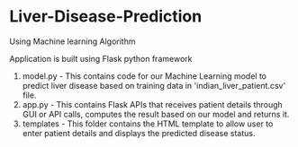 # Liver-Disease-Prediction
Using Machine learning Algorithm

Application is built using Flask python framework

1. model.py - This contains code for our Machine Learning model to predict liver disease based on training data in 'indian_liver_patient.csv' file.
2. app.py - This contains Flask APIs that receives patient details through GUI or API calls, computes the result based on our model and returns it.
3. templates - This folder contains the HTML template to allow user to enter patient details and displays the predicted disease status.
